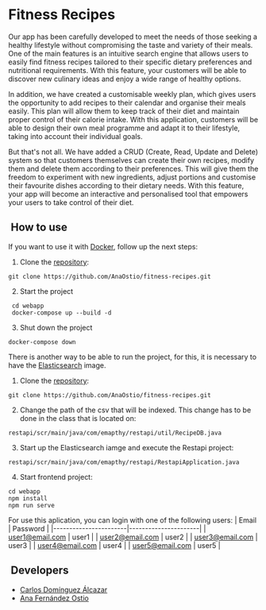 # Fitness Recipes

Our app has been carefully developed to meet the needs of those seeking a healthy lifestyle without compromising the taste and variety of their meals. One of the main features is an intuitive search engine that allows users to easily find fitness recipes tailored to their specific dietary preferences and nutritional requirements. With this feature, your customers will be able to discover new culinary ideas and enjoy a wide range of healthy options.

In addition, we have created a customisable weekly plan, which gives users the opportunity to add recipes to their calendar and organise their meals easily. This plan will allow them to keep track of their diet and maintain proper control of their calorie intake. With this application, customers will be able to design their own meal programme and adapt it to their lifestyle, taking into account their individual goals.

But that's not all. We have added a CRUD (Create, Read, Update and Delete) system so that customers themselves can create their own recipes, modify them and delete them according to their preferences. This will give them the freedom to experiment with new ingredients, adjust portions and customise their favourite dishes according to their dietary needs. With this feature, your app will become an interactive and personalised tool that empowers your users to take control of their diet.

##  How to use

If you want to use it with [Docker](https://www.docker.com/), follow up the next steps:

1. Clone the [repository](https://github.com/AnaOstio/fitness-recipes):

```
git clone https://github.com/AnaOstio/fitness-recipes.git
```

2. Start the project

```
 cd webapp
 docker-compose up --build -d
```

3. Shut down the project

```
docker-compose down 
```

There is another way to be able to run the project, for this, it is necessary to have the [Elasticsearch](https://www.elastic.co/guide/en/elasticsearch/reference/7.17/docker.html) image.

1. Clone the [repository](https://github.com/AnaOstio/fitness-recipes):

```
git clone https://github.com/AnaOstio/fitness-recipes.git
```

2. Change the path of the csv that will be indexed. This change has to be done in the class that is located on:

```
restapi/scr/main/java/com/emapthy/restapi/util/RecipeDB.java
```

3. Start up the Elasticsearch iamge and execute the Restapi project:

```
restapi/scr/main/java/com/emapthy/restapi/RestapiApplication.java
```

4. Start frontend project:

```
cd webapp
npm install
npm run serve
```

For use this aplication, you can login with one of the following users:
| Email                 | Password             |
|-----------------------|----------------------|
| user1@email.com       | user1                |
| user2@email.com       | user2                |
| user3@email.com       | user3                |
| user4@email.com       | user4                |
| user5@email.com       | user5                |


##  Developers

- [Carlos Domínguez Álcazar](https://github.com/C4rlos99)
- [Ana Fernández Ostio](https://github.com/AnaOstio)

